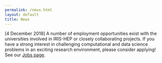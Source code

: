 ```yaml
---
permalink: /news.html
layout: default
title: News
---
```


[4 December 2018] A number of employment opportunities exist with the universities involved in IRIS-HEP or closely collaborating projects. 
If you have a strong interest in challenging computational and data science problems in an exciting research environment, 
please consider applying! See our [Jobs page](/pages/jobs.html).
